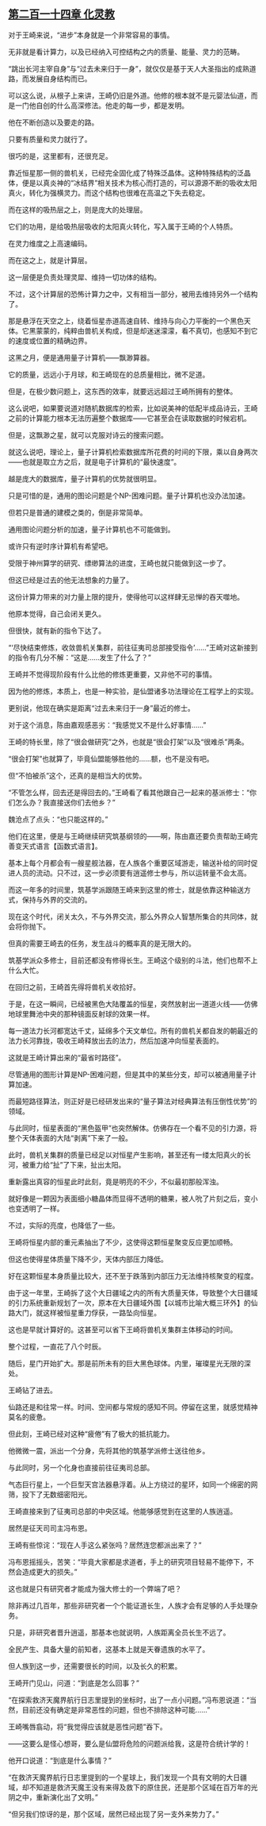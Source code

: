 ## [第二百一十四章 化灵教](https://www.xxbiquge.com/11_11207/9244445.html)


  对于王崎来说，“进步”本身就是一个非常容易的事情。

  无非就是看计算力，以及已经纳入可控结构之内的质量、能量、灵力的范畴。

  “跳出长河主宰自身”与“过去未来归于一身”，就仅仅是基于天人大圣指出的成熟道路，而发展自身结构而已。

  可以这么说，从根子上来讲，王崎仍旧是外道。他修的根本就不是元婴法仙道，而是一门他自创的什么高深修法。他走的每一步，都是发明。

  他在不断创造以及要走的路。

  只要有质量和灵力就行了。

  很巧的是，这里都有，还很充足。

  靠近恒星那一侧的兽机关，已经完全固化成了特殊泛晶体。这种特殊结构的泛晶体，便是以真炎神的“冰结界”相关技术为核心而打造的，可以源源不断的吸收太阳真火，转化为强横灵力。而这个结构也很难在高温之下失去稳定。

  而在这样的吸热层之上，则是庞大的处理层。

  它们的功用，是给吸热层吸收的太阳真火转化，写入属于王崎的个人特质。

  在灵力维度之上高速编码。

  而在这之上，就是计算层。

  这一层便是负责处理灵犀、维持一切功体的结构。

  不过，这个计算层的恐怖计算力之中，又有相当一部分，被用去维持另外一个结构了。

  那是悬浮在天空之上，绕着恒星赤道高速自转、维持与向心力平衡的一个黑色天体。它黑蒙蒙的，纯粹由兽机关构成，但是却迷迷濛濛，看不真切，也感知不到它的速度或位置的精确边界。

  这黑之月，便是通用量子计算机——飘渺算器。

  它的质量，远远小于月球，和王崎现在的总质量相比，微不足道。

  但是，在极少数问题上，这东西的效率，就要远远超过王崎所拥有的整体。

  这么说吧，如果要说道对随机数据库的检索，比如说美神的低配半成品诗云，王崎之前的计算能力根本无法历遍整个数据库——它甚至会在读取数据的时候宕机。

  但是，这飘渺之星，就可以克服对诗云的搜索问题。

  就这么说吧，理论上，量子计算机检索数据库所花费的时间的下限，乘以自身两次——也就是取立方之后，就是电子计算机的“最快速度”。

  越是庞大的数据库，量子计算机的优势就很明显。

  只是可惜的是，通用的图论问题是个NP-困难问题。量子计算机也没办法加速。

  但若只是普通的建模之类的，倒是非常简单。

  通用图论问题分析的加速，量子计算机也不可能做到。

  或许只有逆时序计算机有希望吧。

  受限于神州算学的研究、缥缈算法的进度，王崎也就只能做到这一步了。

  但这已经是过去的他无法想象的力量了。

  这份计算力带来的对力量上限的提升，使得他可以这样肆无忌惮的吞天噬地。

  他原本觉得，自己会闭关更久。

  但很快，就有新的指令下达了。

  “‘尽快结束修炼，收敛兽机关集群，前往征夷司总部接受指令’……”王崎对这新接到的指令有几分不解：“这是……发生了什么了？”

  王崎并不觉得现阶段有什么比他的修炼更重要，又非他不可的事情。

  因为他的修炼，本质上，也是一种实验，是仙盟诸多功法理论在工程学上的实现。

  更别说，他现在确实是距离“过去未来归于一身”最近的修士。

  对于这个消息，陈由嘉观感恶劣：“我感觉又不是什么好事情……”

  王崎的特长里，除了“很会做研究”之外，也就是“很会打架”以及“很难杀”两条。

  “很会打架”也就算了，毕竟仙盟能够胜他的……额，也不是没有吧。

  但“不怕被杀”这个，还真的是相当大的优势。

  “不管怎么样，回去还是得回去的。”王崎看了看其他跟自己一起来的基派修士：“你们怎么办？我直接送你们去他乡？”

  魏沧点了点头：“也只能这样的。”

  他们在这里，便是与王崎继续研究筑基纲领的——啊，陈由嘉还要负责帮助王崎完善变天式语言【函数式语言】。

  基本上每个月都会有一艘星舰法器，在人族各个重要区域游走，输送补给的同时促进人员的流动。只不过，这一步必须要有逍遥修士参与，所以运转量不会太高。

  而这一年多的时间里，筑基学派跟随王崎来到这里的修士，就是依靠这种输送方式，保持与外界的交流的。

  现在这个时代，闭关太久，不与外界交流，那么外界众人智慧所集合的共同体，就会将你抛下。

  但真的需要王崎去的任务，发生战斗的概率真的是无限大的。

  筑基学派众多修士，目前还都没有修得长生。王崎这个级别的斗法，他们也帮不上什么大忙。

  在回归之前，王崎首先得将兽机关收拾好。

  于是，在这一瞬间，已经被黑色大陆覆盖的恒星，突然放射出一道道火线——仿佛地球里舞池中央的那种镜面反射球的效果一样。

  每一道法力长河都宽达千丈，延绵多个天文单位。所有的兽机关都自发的朝最近的法力长河靠拢，吸收王崎释放出去的法力，然后加速冲向恒星表面的。

  这就是王崎计算出来的“最省时路径”。

  尽管通用的图形计算是NP-困难问题，但是其中的某些分支，却可以被通用量子计算加速。

  而最短路径算法，则正好是已经研发出来的“量子算法对经典算法有压倒性优势”的领域。

  与此同时，恒星表面的“黑色盔甲”也突然解体。仿佛存在一个看不见的引力源，将整个天体表面的大陆“剥离”下来了一般。

  此时，兽机关集群的质量已经足以对恒星产生影响，甚至还有一缕太阳真火的长河，被重力给“扯”了下来，扯出太阳。

  重新露出真容的恒星此时此刻，竟是明亮的不少，不似最初那般浑浊。

  就好像是一颗因为表面细小糖晶体而显得不透明的糖果，被人吮了片刻之后，变小也变透明了一样。

  不过，实际的亮度，也降低了一些。

  王崎将恒星内部的重元素抽出了不少，这使得这颗恒星聚变反应更加顺畅。

  但这也使得星体质量下降不少，天体内部压力降低。

  好在这颗恒星本身质量比较大，还不至于跌落到内部压力无法维持核聚变的程度。

  由于这一年里，王崎拆了这个大日疆域之内的所有大质量天体，导致整个大日疆域的引力系统重新规划了一次，原本在大日疆域外围【以城市比喻大概三环外】的仙路大门，就这样被恒星重力俘获，一路坠向恒星。

  这也是早就计算好的。这甚至可以省下王崎将兽机关集群主体移动的时间。

  整个过程，一直花了八个时辰。

  随后，星门开始扩大。那是前所未有的巨大黑色球体。内里，璀璨星光无限的深处。

  王崎钻了进去。

  仙路还是和往常一样。时间、空间都与常规的感知不同。停留在这里，就感觉精神莫名的疲惫。

  但此刻，王崎已经对这种“疲倦”有了极大的抵抗能力。

  他微微一震，派出一个分身，先将其他的筑基学派修士送往他乡。

  与此同时，另一个化身也直接前往征夷司总部。

  气态巨行星上，一个巨型天宫法器悬浮着。从上方绕过的星环，如同一个绵密的网筛，投下了无数细密阳光。

  王崎直接来到了征夷司总部的中央区域。他能够感觉到在这里的人族逍遥。

  居然是征天司司主冯布恩。

  王崎有些惊诧：“现在人手这么紧张吗？居然连您都派出来了？”

  冯布恩摇摇头，苦笑：“毕竟大家都是求道者，手上的研究项目轻易不能停下，不然会造成更大的损失。”

  这也就是只有研究者才能成为强大修士的一个弊端了吧？

  除非再过几百年，那些非研究者一个个能证道长生，人族才会有足够的人手处理杂务。

  只是，非研究者晋升逍遥，那基本也就说明，人族距离全员长生不远了。

  全民产生、具备大量的前知者，这基本上就是天眷遗族的水平了。

  但人族到这一步，还需要很长的时间，以及长久的积累。

  王崎开门见山，问道：“到底是怎么回事？”

  “在探索救济天魔界航行日志里提到的坐标时，出了一点小问题。”冯布恩说道：“当然，目前还没有确定是非常恶性的问题，但也不排除这种可能……”

  王崎嘴唇翕动，将“我觉得应该就是恶性问题”吞下。

  ——这要么是怪心想哥，要么是仙盟将危险的问题派给我，这是符合统计学的！

  他开口说道：“到底是什么事情？”

  “在救济天魔界航行日志里提到的一个星球上，我们发现一个具有文明的大日疆域，却不知道是救济天魔王没有来得及救下的原住民，还是那个区域在百万年的光阴之中，重新演化出了文明。”

  “但另我们惊讶的是，那个区域，居然已经出现了另一支外来势力了。”
